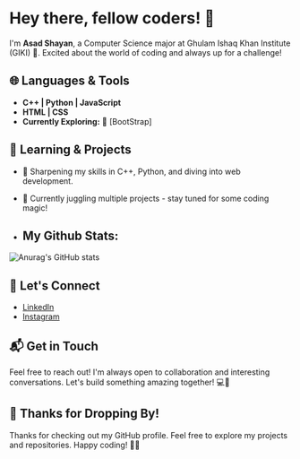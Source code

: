 # Hey there, fellow coders! 👋

I'm **Asad Shayan**, a Computer Science major at Ghulam Ishaq Khan Institute (GIKI) 🚀. Excited about the world of coding and always up for a challenge!

## 🌐 Languages & Tools

- **C++ | Python | JavaScript**
- **HTML | CSS**
- **Currently Exploring:** 🚀 [BootStrap]

## 🌱 Learning & Projects

- 📘 Sharpening my skills in C++, Python, and diving into web development.
- 🚀 Currently juggling multiple projects - stay tuned for some coding magic!

- ## My Github Stats:

![Anurag's GitHub stats](https://github-readme-stats.vercel.app/api?username=AsadShayan&show_icons=true&theme=radical)

## 🤝 Let's Connect

- [LinkedIn](https://www.linkedin.com/in/asad-shayan-b5b682297?utm_source=share&utm_campaign=share_via&utm_content=profile&utm_medium=ios_app)
- [Instagram](https://www.instagram.com/is_shayan_missing?igsh=MzRlODBiNWFlZA==)


## 📬 Get in Touch

Feel free to reach out! I'm always open to collaboration and interesting conversations. Let's build something amazing together! 💻🌈

## 🎉 Thanks for Dropping By!

Thanks for checking out my GitHub profile. Feel free to explore my projects and repositories. Happy coding! 🚀✨

